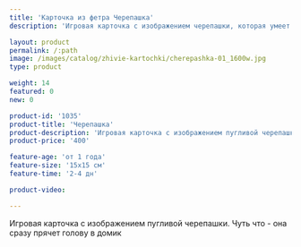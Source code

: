 ```yaml
---
title: 'Карточка из фетра Черепашка'
description: 'Игровая карточка с изображением черепашки, которая умеет прятать голову в домик'

layout: product
permalink: /:path
image: /images/catalog/zhivie-kartochki/cherepashka-01_1600w.jpg
type: product

weight: 14
featured: 0
new: 0

product-id: '1035'
product-title: 'Черепашка'
product-description: 'Игровая карточка с изображением пугливой черепашки. Чуть что - она сразу прячет голову в домик'
product-price: '400'

feature-age: 'от 1 года'
feature-size: '15х15 см'
feature-time: '2-4 дн'

product-video: 

---
```

Игровая карточка с изображением пугливой черепашки. Чуть что - она сразу прячет голову в домик